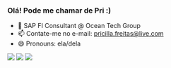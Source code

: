 ### Olá! Pode me chamar de Pri :)

- 🔭 SAP FI Consultant @ Ocean Tech Group
- 📫 Contate-me no e-mail: pricilla.freitas@live.com
- 😄 Pronouns: ela/dela

<div> 
  <a href="https://instagram.com/pricillafreitass" target="_blank"><img src="https://img.shields.io/badge/-Instagram-%23E4405F?style=for-the-badge&logo=instagram&logoColor=white" target="_blank"></a>
 	<a href="https://www.twitch.tv/pricillafreitas" target="_blank"><img src="https://img.shields.io/badge/Twitch-9146FF?style=for-the-badge&logo=twitch&logoColor=white" target="_blank"></a>
  <a href="https://www.linkedin.com/in/pricillafreitas" target="_blank"><img src="https://img.shields.io/badge/-LinkedIn-%230077B5?style=for-the-badge&logo=linkedin&logoColor=white" target="_blank"></a> 
  
</div>
